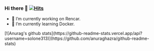 ### Hi there 👋 [![Hits](https://hits.seeyoufarm.com/api/count/incr/badge.svg?url=https%3A%2F%2Fgithub.com%2Fsolone313%2Fhit-counter&count_bg=%233DA1C8&title_bg=%23555555&icon=&icon_color=%23E7E7E7&title=hits&edge_flat=false)](https://hits.seeyoufarm.com)
- 🔭 I’m currently working on Rencar. 
- 🌱 I’m currently learning Docker. 

<div>
[![Anurag's github stats](https://github-readme-stats.vercel.app/api?username=solone313)](https://github.com/anuraghazra/github-readme-stats)
</div>
